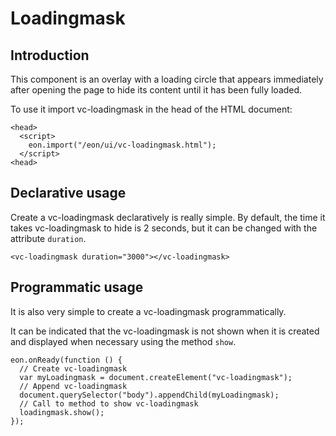 # Loadingmask

## Introduction
This component is an overlay with a loading circle that appears immediately after opening the page to hide its content until it has been fully loaded.

To use it import vc-loadingmask in the head of the HTML document:
``` [html]
<head>
  <script>
    eon.import("/eon/ui/vc-loadingmask.html");
  </script>
<head>
```

## Declarative usage
Create a vc-loadingmask declaratively is really simple. By default, the time it takes vc-loadingmask to hide is 2 seconds, but it can be changed with the attribute `duration`.
``` [html]
<vc-loadingmask duration="3000"></vc-loadingmask>
```

## Programmatic usage
It is also very simple to create a vc-loadingmask programmatically. 

It can be indicated that the vc-loadingmask is not shown when it is created and displayed when necessary using the method `show`.
``` [javascript]
eon.onReady(function () {
  // Create vc-loadingmask
  var myLoadingmask = document.createElement("vc-loadingmask");
  // Append vc-loadingmask
  document.querySelector("body").appendChild(myLoadingmask);
  // Call to method to show vc-loadingmask
  loadingmask.show();
});
```

